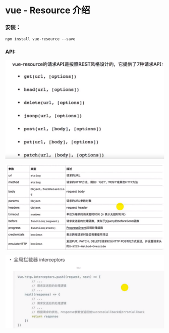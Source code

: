 # vue - Resource 介绍

### 安装： 

`npm install vue-resource --save`

### API:

![](../.gitbook/assets/image%20%2870%29.png)

![](../.gitbook/assets/image%20%2864%29.png)

![](../.gitbook/assets/image%20%2872%29.png)



